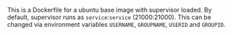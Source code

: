 This is a Dockerfile for a ubuntu base image with supervisor loaded. By default, supervisor runs as `service`:`service` (21000:21000). This can be changed via environment variables `USERNAME`, `GROUPNAME`, `USERID` and `GROUPID`.
